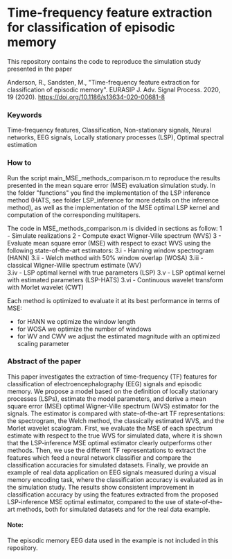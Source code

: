 # Time-frequency feature extraction for classification of episodic memory

This repository contains the code to reproduce the simulation study presented in the paper

Anderson, R., Sandsten, M., "Time-frequency feature extraction for classification of episodic memory". EURASIP J. Adv. Signal Process. 2020, 19 (2020).
https://doi.org/10.1186/s13634-020-00681-8

### Keywords
Time-frequency features, Classification, Non-stationary signals, Neural networks, EEG signals, Locally stationary processes (LSP), Optimal spectral estimation

### How to
Run the script main_MSE_methods_comparison.m to reproduce the results presented in the mean square error (MSE) evaluation simulation study. In the folder "functions" you find the implementation of the LSP inference method (HATS, see folder LSP_inference for more details on the inference method), as well as the implementation of the MSE optimal LSP kernel and computation of the corresponding multitapers. 

The code in MSE_methods_comparison.m is divided in sections as follow:
1 - Simulate realizations 
2 - Compute exact Wigner-Ville spectrum (WVS)
3 - Evaluate mean square error (MSE) with respect to exact WVS using the following state-of-the-art estimators:
    3.i     - Hanning window spectrogram (HANN)
  	3.ii    - Welch method with 50% window overlap (WOSA)
    3.iii   - classical Wigner-Wille spectrum estimate (WV)   
    3.iv    - LSP optimal kernel with true parameters (LSP)
	  3.v     - LSP optimal kernel with estimated	parameters (LSP-HATS)
    3.vi    - Continuous wavelet transform with Morlet wavelet (CWT) 

Each method is optimized to evaluate it at its best performance in terms of MSE:
 - for HANN we optimize the window length
 - for WOSA we optimize the number of windows
 - for WV and CWV we adjust the estimated magnitude with an optimized scaling parameter


### Abstract of the paper
This paper investigates the extraction of time-frequency (TF) features for classification of electroencephalography (EEG) signals and episodic memory. We propose a model based on the definition of locally stationary processes (LSPs), estimate the model parameters, and derive a mean square error (MSE) optimal Wigner-Ville spectrum (WVS) estimator for the signals. The estimator is compared with state-of-the-art TF representations: the spectrogram, the Welch method, the classically estimated WVS, and the Morlet wavelet scalogram. First, we evaluate the MSE of each spectrum estimate with respect to the true WVS for simulated data, where it is shown that the LSP-inference MSE optimal estimator clearly outperforms other methods. Then, we use the different TF representations to extract the features which feed a neural network classifier and compare the classification accuracies for simulated datasets. Finally, we provide an example of real data application on EEG signals measured during a visual memory encoding task, where the classification accuracy is evaluated as in the simulation study. The results show consistent improvement in classification accuracy by using the features extracted from the proposed LSP-inference MSE optimal estimator, compared to the use of state-of-the-art methods, both for simulated datasets and for the real data example.

#### Note: 
The episodic memory EEG data used in the example is not included in this repository.
